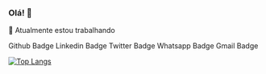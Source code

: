 ### Olá! 👋

🔭 Atualmente estou trabalhando 

Github Badge Linkedin Badge Twitter Badge Whatsapp Badge Gmail Badge

[![Top Langs](https://github-readme-stats.vercel.app/api/top-langs/?username=douglas541)](https://github.com/anuraghazra/github-readme-stats)

<!--
**douglas541/douglas541** is a ✨ _special_ ✨ repository because its `README.md` (this file) appears on your GitHub profile.

Here are some ideas to get you started:

- 🔭 I’m currently working on ...
- 🌱 I’m currently learning ...
- 👯 I’m looking to collaborate on ...
- 🤔 I’m looking for help with ...
- 💬 Ask me about ...
- 📫 How to reach me: ...
- 😄 Pronouns: ...
- ⚡ Fun fact: ...
-->
